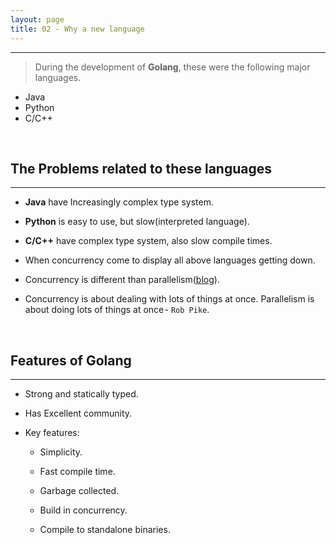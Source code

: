 ```yaml
---
layout: page
title: 02 - Why a new language
---
```

***

<!-- markdownlint-disable MD002 MD022-->

> During the development of **Golang**, these were the following major languages.

- Java
- Python
- C/C++

&nbsp;

## The Problems related to these languages
***

- **Java** have Increasingly complex type system.

- **Python** is easy to use, but slow(interpreted language).

- **C/C++** have complex type system, also slow compile times.

- When concurrency come to display all above languages getting down.

- Concurrency is different than parallelism([blog](https://blog.golang.org/concurrency-is-not-parallelism)).

- Concurrency is about dealing with lots of things at once. Parallelism is about doing lots of things at once - `Rob Pike`.

&nbsp;

## Features of Golang
***

- Strong and statically typed.

- Has Excellent community.

- Key features:

  - Simplicity.

  - Fast compile time.

  - Garbage collected.

  - Build in concurrency.

  - Compile to standalone binaries.
